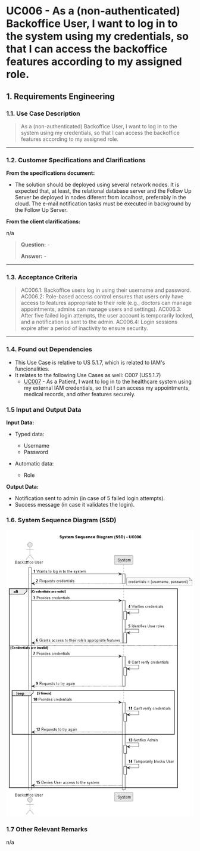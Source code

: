 # UC006 - As a (non-authenticated) Backoffice User, I want to log in to the system using my credentials, so that I can access the backoffice features according to my assigned role.

## 1. Requirements Engineering

### 1.1. Use Case Description

> As a (non-authenticated) Backoffice User, I want to log in to the system using my credentials, so that I can access the backoffice features according to my assigned role.

---

### 1.2. Customer Specifications and Clarifications

**From the specifications document:**

- The solution should be deployed using several network nodes. It is expected that, at least, the relational
  database server and the Follow Up Server be deployed in nodes diferent from localhost, preferably in the cloud. The e-mail notification
  tasks must be executed in background by the Follow Up Server.

**From the client clarifications:**

n/a

> **Question:** -
> 
> **Answer:** -

---

### 1.3. Acceptance Criteria

> AC006.1: Backoffice users log in using their username and password.
> AC006.2: Role-based access control ensures that users only have access to features appropriate to their role (e.g., doctors can manage appointments, admins can manage users and settings).
> AC006.3: After five failed login attempts, the user account is temporarily locked, and a notification is sent to the admin.
> AC006.4: Login sessions expire after a period of inactivity to ensure security.

---

### 1.4. Found out Dependencies

* This Use Case is relative to US 5.1.7, which is related to IAM's funcionalities.
* It relates to the following Use Cases as well:
C007 (US5.1.7)
  - [UC007](../../UC007/README.md) - As a Patient, I want to log in to the healthcare system using my external IAM credentials, so that I can access my appointments, medical records, and other features securely.


### 1.5 Input and Output Data

**Input Data:**

- Typed data:
  - Username
  - Password

- Automatic data:
	- Role

**Output Data:**
- Notification sent to admin (in case of 5 failed login attempts).
- Success message (in case it validates the login).

### 1.6. System Sequence Diagram (SSD)

![System Sequence Diagram](png/uc006-system-sequence-diagram.png)

### 1.7 Other Relevant Remarks

n/a